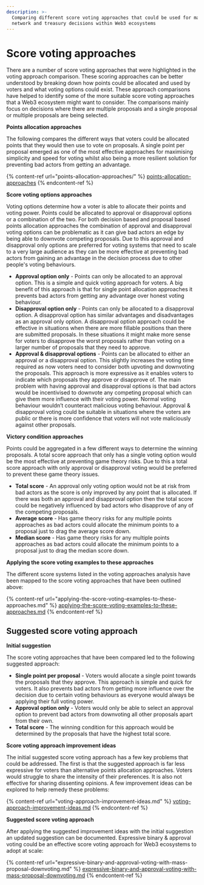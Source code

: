 ```yaml
---
description: >-
  Comparing different score voting approaches that could be used for making
  network and treasury decisions within Web3 ecosystems
---
```


# Score voting approaches

There are a number of score voting approaches that were highlighted in the voting approach comparison. These scoring approaches can be better understood by breaking down how points could be allocated and used by voters and what voting options could exist. These approach comparisons have helped to identify some of the more suitable score voting approaches that a Web3 ecosystem might want to consider. The comparisons mainly focus on decisions where there are multiple proposals and a single proposal or multiple proposals are being selected.



**Points allocation approaches**

The following compares the different ways that voters could be allocated points that they would then use to vote on proposals. A single point per proposal emerged as one of the most effective approaches for maximising simplicity and speed for voting whilst also being a more resilient solution for preventing bad actors from getting an advantage.

{% content-ref url="points-allocation-approaches/" %}
[points-allocation-approaches](points-allocation-approaches/)
{% endcontent-ref %}



**Score voting options approaches**

Voting options determine how a voter is able to allocate their points and voting power. Points could be allocated to approval or disapproval options or a combination of the two. For both decision based and proposal based points allocation approaches the combination of approval and disapproval voting options can be problematic as it can give bad actors an edge by being able to downvote competing proposals. Due to this approval and disapproval only options are preferred for voting systems that need to scale to a very large audience as they can be more effective at preventing bad actors from gaining an advantage in the decision process due to other people's voting behaviours.

* **Approval option only** - Points can only be allocated to an approval option. This is a simple and quick voting approach for voters. A big benefit of this approach is that for single point allocation approaches it prevents bad actors from getting any advantage over honest voting behaviour.
* **Disapproval option only** - Points can only be allocated to a disapproval option. A disapproval option has similar advantages and disadvantages as an approval only option. A disapproval option approach could be effective in situations when there are more fillable positions than there are submitted proposals. In these situations it might make more sense for voters to disapprove the worst proposals rather than voting on a larger number of proposals that they need to approve.
* **Approval & disapproval options** - Points can be allocated to either an approval or a disapproval option. This slightly increases the voting time required as now voters need to consider both upvoting and downvoting the proposals. This approach is more expressive as it enables voters to indicate which proposals they approve or disapprove of. The main problem with having approval and disapproval options is that bad actors would be incentivised to downvote any competing proposal which can give them more influence with their voting power. Normal voting behaviour wouldn’t counteract malicious voting behaviour. Approval & disapproval voting could be suitable in situations where the voters are public or there is more confidence that voters will not vote maliciously against other proposals.



**Victory condition approaches**

Points could be aggregated in a few different ways to determine the winning proposals. A total score approach that only has a single voting option would be the most effective at preventing game theory risks. Due to this a total score approach with only approval or disapproval voting would be preferred to prevent these game theory issues.

* **Total score** - An approval only voting option would not be at risk from bad actors as the score is only improved by any point that is allocated. If there was both an approval and disapproval option then the total score could be negatively influenced by bad actors who disapprove of any of the competing proposals.
* **Average score** - Has game theory risks for any multiple points approaches as bad actors could allocate the minimum points to a proposal just to drag the average score down.
* **Median score** - Has game theory risks for any multiple points approaches as bad actors could allocate the minimum points to a proposal just to drag the median score down.



**Applying the score voting examples to these approaches**

The different score systems listed in the voting approaches analysis have been mapped to the score voting approaches that have been outlined above:

{% content-ref url="applying-the-score-voting-examples-to-these-approaches.md" %}
[applying-the-score-voting-examples-to-these-approaches.md](applying-the-score-voting-examples-to-these-approaches.md)
{% endcontent-ref %}



## Suggested score voting approach



**Initial suggestion**

The score voting approaches that have been compared led to the following suggested approach:

* **Single point per proposal** - Voters would allocate a single point towards the proposals that they approve. This approach is simple and quick for voters. It also prevents bad actors from getting more influence over the decision due to certain voting behaviours as everyone would always be applying their full voting power.
* **Approval option only** - Voters would only be able to select an approval option to prevent bad actors from downvoting all other proposals apart from their own.
* **Total score** - The winning condition for this approach would be determined by the proposals that have the highest total score.



**Score voting approach improvement ideas**

The initial suggested score voting approach has a few key problems that could be addressed. The first is that the suggested approach is far less expressive for voters than alternative points allocation approaches. Voters would struggle to share the intensity of their preferences. It is also not effective for sharing dissenting opinions. A few improvement ideas can be explored to help remedy these problems:

{% content-ref url="voting-approach-improvement-ideas.md" %}
[voting-approach-improvement-ideas.md](voting-approach-improvement-ideas.md)
{% endcontent-ref %}



**Suggested score voting approach**

After applying the suggested improvement ideas with the initial suggestion an updated suggestion can be documented. Expressive binary & approval voting could be an effective score voting approach for Web3 ecosystems to adopt at scale:

{% content-ref url="expressive-binary-and-approval-voting-with-mass-proposal-downvoting.md" %}
[expressive-binary-and-approval-voting-with-mass-proposal-downvoting.md](expressive-binary-and-approval-voting-with-mass-proposal-downvoting.md)
{% endcontent-ref %}
